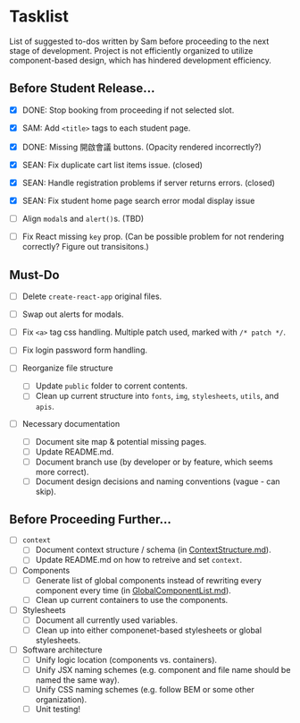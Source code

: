 # Tasklist

List of suggested to-dos written by Sam before proceeding to the next stage of development. Project is not efficiently organized to utilize component-based design, which has hindered development efficiency.

## Before Student Release...

- [x] DONE: Stop booking from proceeding if not selected slot.

- [x] SAM: Add `<title>` tags to each student page.

- [x] DONE: Missing 開啟會議 buttons. (Opacity rendered incorrectly?)

- [x] SEAN: Fix duplicate cart list items issue. (closed)

- [x] SEAN: Handle registration problems if server returns errors. (closed)

- [x] SEAN: Fix student home page search error modal display issue

- [ ] Align `modal`s and `alert()`s. (TBD)

- [ ] Fix React missing `key` prop. (Can be possible problem for not rendering correctly? Figure out transisitons.)

## Must-Do

- [ ] Delete `create-react-app` original files.

- [ ] Swap out alerts for modals.

- [ ] Fix `<a>` tag css handling. Multiple patch used, marked with `/* patch */`.

- [ ] Fix login password form handling.

- [ ] Reorganize file structure
    - [ ] Update `public` folder to corrent contents.
    - [ ] Clean up current structure into `fonts`, `img`, `stylesheets`, `utils`, and `apis`.

- [ ] Necessary documentation
    - [ ] Document site map & potential missing pages.
    - [ ] Update README.md.
    - [ ] Document branch use (by developer or by feature, which seems more correct).
    - [ ] Document design decisions and naming conventions (vague - can skip).

## Before Proceeding Further...

- [ ] `context`
    - [ ] Document context structure / schema (in [ContextStructure.md](./ContextStructure.md)).
    - [ ] Update README.md on how to retreive and set `context`.

- [ ] Components
    - [ ] Generate list of global components instead of rewriting every component every time (in [GlobalComponentList.md](./GlobalComponentList.md)).
    - [ ] Clean up current containers to use the components.

- [ ] Stylesheets
    - [ ] Document all currently used variables.
    - [ ] Clean up into either componenet-based stylesheets or global stylesheets.

- [ ] Software architecture
    - [ ] Unify logic location (components vs. containers).
    - [ ] Unify JSX naming schemes (e.g. component and file name should be named the same way).
    - [ ] Unify CSS naming schemes (e.g. follow BEM or some other organization).
    - [ ] Unit testing!

